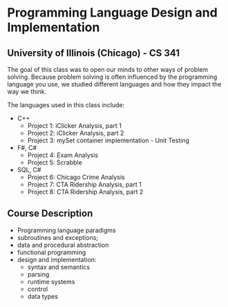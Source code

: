 # Programming Language Design and Implementation
## University of Illinois (Chicago) - CS 341

The goal of this class was to open our minds to other ways of problem solving. Because problem solving is often influenced by the programming language you use, we studied different languages and how they impact the way we think. 

The languages used in this class include:

* C++
	* Project 1: iClicker Analysis, part 1
	* Project 2: iClicker Analysis, part 2
	* Project 3: mySet container implementation - Unit Testing
* F#, C#
	* Project 4: Exam Analysis
	* Project 5: Scrabble
* SQL, C#
	* Project 6: Chicago Crime Analysis
	* Project 7: CTA Ridership Analysis, part 1
	* Project 8: CTA Ridership Analysis, part 2

## Course Description
* Programming language paradigms
* subroutines and exceptions; 
* data and procedural abstraction
* functional programming
* design and implementation: 
	* syntax and semantics
	* parsing
	* runtime systems
	* control
	* data types